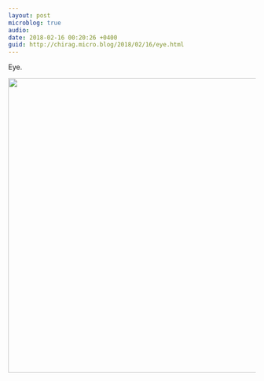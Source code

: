 ```yaml
---
layout: post
microblog: true
audio: 
date: 2018-02-16 00:20:26 +0400
guid: http://chirag.micro.blog/2018/02/16/eye.html
---
```

Eye.

<img src="http://chirag.micro.blog/uploads/2018/3750923e8d.jpg" width="600" height="599" />
